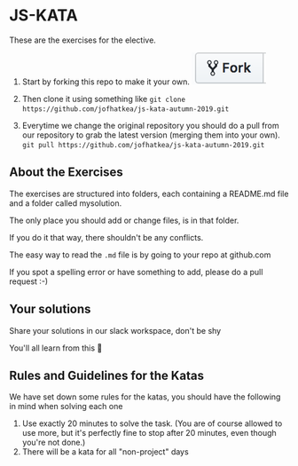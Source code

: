 # JS-KATA

These are the exercises for the elective.

1.  Start by forking this repo to make it your own.
    ![the fork button](gfx/fork_button.png "The Fork Button")

2.  Then clone it using something like `git clone https://github.com/jofhatkea/js-kata-autumn-2019.git`

3.  Everytime we change the original repository you should do a pull from our repository to grab the latest version (merging them into your own).
    `git pull https://github.com/jofhatkea/js-kata-autumn-2019.git`

## About the Exercises

The exercises are structured into folders, each containing a README.md file and a folder called mysolution.

The only place you should add or change files, is in that folder.

If you do it that way, there shouldn't be any conflicts.

The easy way to read the `.md` file is by going to your repo at github.com

If you spot a spelling error or have something to add, please do a pull request :-)

## Your solutions

Share your solutions in our slack workspace, don't be shy

You'll all learn from this 🖤

## Rules and Guidelines for the Katas

We have set down some rules for the katas, you should have the following in mind when solving each one

1. Use exactly 20 minutes to solve the task.
   (You are of course allowed to use more, but it's perfectly fine to stop after 20 minutes, even though you're not done.)
2. There will be a kata for all "non-project" days
